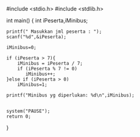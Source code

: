 #include <stdio.h>
#include <stdlib.h>


int main()
{   int iPeserta,iMinibus;
       
    printf(" Masukkan jml peserta : ");
    scanf("%d",&iPeserta);
    
    iMinibus=0;
        
    if (iPeserta > 7){
        iMinibus = iPeserta / 7;
        if (iPeserta % 7 != 0)
           iMinibus++;
    }else if (iPeserta > 0)
        iMinibus=1;
    
    printf("Minibus yg diperlukan: %d\n",iMinibus);
    
    
    system("PAUSE");
    return 0;
}
